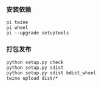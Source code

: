 ### 安装依赖
    pi twine
    pi wheel
    pi --upgrade setuptools

### 打包发布
    python setup.py check
    python setup.py sdist
    python setup.py sdist bdist_wheel
    twine upload dist/*
